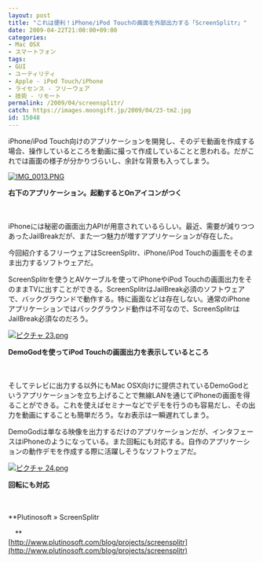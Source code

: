 ```yaml
---
layout: post
title: "これは便利！iPhone/iPod Touchの画面を外部出力する「ScreenSplitr」"
date: 2009-04-22T21:00:00+09:00
categories:
- Mac OSX
- スマートフォン
tags: 
- GUI
- ユーティリティ
- Apple - iPod Touch/iPhone
- ライセンス - フリーウェア
- 技術 - リモート
permalink: /2009/04/screensplitr/
catch: https://images.moongift.jp/2009/04/23-tm2.jpg
id: 15048
---
```

iPhone/iPod Touch向けのアプリケーションを開発し、そのデモ動画を作成する場合、操作しているところを動画に撮って作成していることと思われる。だがこれでは画面の様子が分かりづらいし、余計な背景も入ってしまう。

  

[![IMG_0013.PNG](https://images.moongift.jp/2009/04/img-0013-tm.jpg)](https://images.moongift.jp/2009/04/img-0013.png)  
  
**右下のアプリケーション。起動するとOnアイコンがつく**

  

　

  

iPhoneには秘密の画面出力APIが用意されているらしい。最近、需要が減りつつあったJailBreakだが、また一つ魅力が増すアプリケーションが存在した。

  

今回紹介するフリーウェアはScreenSplitr、iPhone/iPod Touchの画面をそのまま出力するソフトウェアだ。

  
<!--more-->

ScreenSplitrを使うとAVケーブルを使ってiPhoneやiPod Touchの画面出力をそのままTVに出すことができる。ScreenSplitrはJailBreak必須のソフトウェアで、バックグラウンドで動作する。特に画面などは存在しない。通常のiPhoneアプリケーションではバックグラウンド動作は不可なので、ScreenSplitrはJailBreak必須なのだろう。

  

[![ピクチャ 23.png](https://images.moongift.jp/2009/04/23-tm2.jpg)](https://images.moongift.jp/2009/04/232.png)  
  
**DemoGodを使ってiPod Touchの画面出力を表示しているところ**

  

　

  

そしてテレビに出力する以外にもMac OSX向けに提供されているDemoGodというアプリケーションを立ち上げることで無線LANを通じてiPhoneの画面を得ることができる。これを使えばセミナーなどでデモを行うのも容易だし、その出力を動画にすることも簡単だろう。なお表示は一瞬遅れてしまう。

  

DemoGodは単なる映像を出力するだけのアプリケーションだが、インタフェースはiPhoneのようになっている。また回転にも対応する。自作のアプリケーションの動作デモを作成する際に活躍しそうなソフトウェアだ。

  

[![ピクチャ 24.png](https://images.moongift.jp/2009/04/24-tm2.jpg)](https://images.moongift.jp/2009/04/242.png)  
  
**回転にも対応**

  

　

  

**Plutinosoft » ScreenSplitr  
  
　**  
  [http://www.plutinosoft.com/blog/projects/screensplitr](http://www.plutinosoft.com/blog/projects/screensplitr)

  
